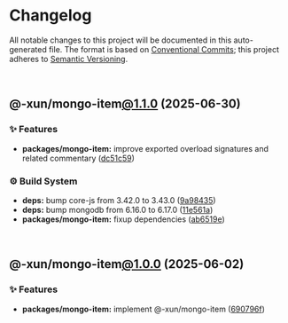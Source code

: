 # Changelog

All notable changes to this project will be documented in this auto-generated
file. The format is based on [Conventional Commits][1];
this project adheres to [Semantic Versioning][2].

<br />

## @-xun/mongo-item[@1.1.0][3] (2025-06-30)

### ✨ Features

- **packages/mongo-item:** improve exported overload signatures and related commentary ([dc51c59][4])

### ⚙️ Build System

- **deps:** bump core-js from 3.42.0 to 3.43.0 ([9a98435][5])
- **deps:** bump mongodb from 6.16.0 to 6.17.0 ([11e561a][6])
- **packages/mongo-item:** fixup dependencies ([ab6519e][7])

<br />

## @-xun/mongo-item[@1.0.0][8] (2025-06-02)

### ✨ Features

- **packages/mongo-item:** implement @-xun/mongo-item ([690796f][9])

[1]: https://conventionalcommits.org
[2]: https://semver.org
[3]: https://github.com/Xunnamius/mongo-utils/compare/@-xun/mongo-item@1.0.0...@-xun/mongo-item@1.1.0
[4]: https://github.com/Xunnamius/mongo-utils/commit/dc51c5903312ba048318c5fd2d7f25e1ebe58b0a
[5]: https://github.com/Xunnamius/mongo-utils/commit/9a984357fd4eda884d666200d4db7cb5feeef2fd
[6]: https://github.com/Xunnamius/mongo-utils/commit/11e561af9999ae9113ead839bcc963e313c44b59
[7]: https://github.com/Xunnamius/mongo-utils/commit/ab6519ea76113ed89e83623dc51ec04575095319
[8]: https://github.com/Xunnamius/mongo-utils/compare/690796f42ef32408eecb156586b589e8644c05a7...@-xun/mongo-item@1.0.0
[9]: https://github.com/Xunnamius/mongo-utils/commit/690796f42ef32408eecb156586b589e8644c05a7
